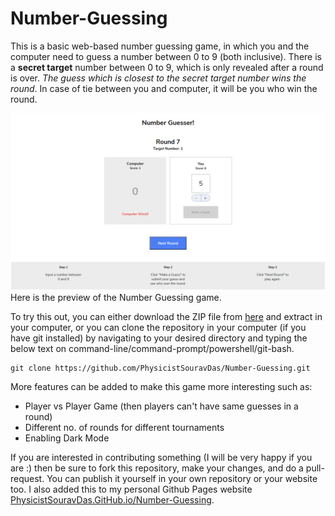 # Number-Guessing
This is a basic web-based number guessing game, in which you and the computer need to guess a number between 0 to 9 (both inclusive). 
There is a **secret target** number between 0 to 9, which is only revealed after a round is over. *The guess which is closest to the secret target number wins the round*. In case of tie between you and computer, it will be you who win the round.

![Preview of the Game](./Images/preview1.png)    
    Here is the preview of the Number Guessing game.

To try this out, you can either download the ZIP file from [here](https://github.com/PhysicistSouravDas/Number-Guessing/archive/master.zip) and extract in your computer, or you can clone the repository in your computer (if you have git installed) by navigating to your desired directory and typing the below text on command-line/command-prompt/powershell/git-bash.
```
git clone https://github.com/PhysicistSouravDas/Number-Guessing.git
```

More features can be added to make this game more interesting such as:
* Player vs Player Game (then players can't have same guesses in a round)
* Different no. of rounds for different tournaments
* Enabling Dark Mode

If you are interested in contributing something (I will be very happy if you are :) then be sure to fork this repository, make your changes, and do a pull-request. You can publish it yourself in your own repository or your website too. I also added this to my personal Github Pages website [PhysicistSouravDas.GitHub.io/Number-Guessing](https://physicistsouravdas.github.io/Number-Guessing).